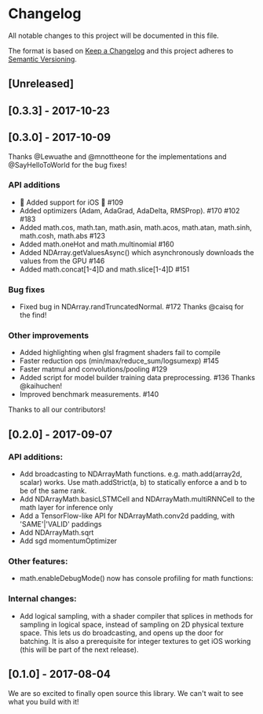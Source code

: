 # Changelog

All notable changes to this project will be documented in this file.

The format is based on [Keep a Changelog](http://keepachangelog.com/en/1.0.0/)
and this project adheres to [Semantic Versioning](http://semver.org/spec/v2.0.0.html).

## [Unreleased]

## [0.3.3] - 2017-10-23

## [0.3.0] - 2017-10-09

Thanks @Lewuathe and @mnottheone for the implementations and @SayHelloToWorld for the bug fixes!

### API additions

- 🎉 Added support for iOS 🎉 #109
- Added optimizers (Adam, AdaGrad, AdaDelta, RMSProp). #170 #102 #183
- Added math.cos, math.tan, math.asin, math.acos, math.atan, math.sinh, math.cosh, math.abs #123
- Added math.oneHot and math.multinomial #160
- Added NDArray.getValuesAsync() which asynchronously downloads the values from the GPU #146
- Added math.concat[1-4]D and math.slice[1-4]D #151

### Bug fixes

- Fixed bug in NDArray.randTruncatedNormal. #172 Thanks @caisq for the find!

### Other improvements

- Added highlighting when glsl fragment shaders fail to compile
- Faster reduction ops (min/max/reduce_sum/logsumexp) #145
- Faster matmul and convolutions/pooling #129
- Added script for model builder training data preprocessing. #136 Thanks @kaihuchen!
- Improved benchmark measurements. #140

Thanks to all our contributors!

## [0.2.0] - 2017-09-07

### API additions:

- Add broadcasting to NDArrayMath functions. e.g. math.add(array2d, scalar) works. Use math.addStrict(a, b) to statically enforce a and b to be of the same rank.
- Add NDArrayMath.basicLSTMCell and NDArrayMath.multiRNNCell to the math layer for inference only
- Add a TensorFlow-like API for NDArrayMath.conv2d padding, with 'SAME'|'VALID' paddings
- Add NDArrayMath.sqrt
- Add sgd momentumOptimizer

### Other features:

- math.enableDebugMode() now has console profiling for math functions:

### Internal changes:

- Add logical sampling, with a shader compiler that splices in methods for sampling in logical space, instead of sampling on 2D physical texture space. This lets us do broadcasting, and opens up the door for batching. It is also a prerequisite for integer textures to get iOS working (this will be part of the next release).

## [0.1.0] - 2017-08-04

We are so excited to finally open source this library. We can't wait to see what you build with it!
